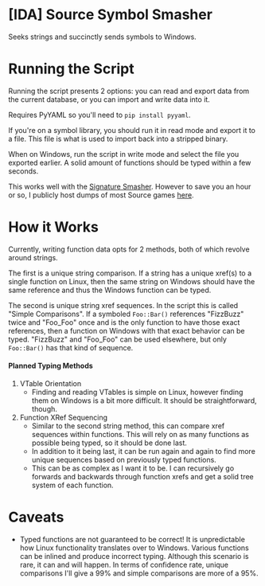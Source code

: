 # [IDA] Source Symbol Smasher
Seeks strings and succinctly sends symbols to Windows.

# Running the Script #

Running the script presents 2 options: you can read and export data from the current database, or you can import and write data into it.

Requires PyYAML so you'll need to `pip install pyyaml`.

If you're on a symbol library, you should run it in read mode and export it to a file. This file is what is used to import back into a stripped binary.

When on Windows, run the script in write mode and select the file you exported earlier. A solid amount of functions should be typed within a few seconds.

This works well with the [Signature Smasher](https://github.com/Scags/IDA-Scripts#sigsmasherpy). However to save you an hour or so, I publicly host dumps of most Source games [here](https://brewcrew.tf/sigdump/).

# How it Works #

Currently, writing function data opts for 2 methods, both of which revolve around strings.

The first is a unique string comparison. If a string has a unique xref(s) to a single function on Linux, then the same string on Windows should have the same reference and thus the Windows function can be typed. 

The second is unique string xref sequences. In the script this is called "Simple Comparisons". If a symboled `Foo::Bar()` references "FizzBuzz" twice and "Foo_Foo" once and is the only function to have those exact references, then a function on Windows with that exact behavior can be typed. "FizzBuzz" and "Foo_Foo" can be used elsewhere, but only `Foo::Bar()` has that kind of sequence.

#### Planned Typing Methods ####

1. VTable Orientation
	- Finding and reading VTables is simple on Linux, however finding them on Windows is a bit more difficult. It should be straightforward, though.
2. Function XRef Sequencing
	- Similar to the second string method, this can compare xref sequences within functions. This will rely on as many functions as possible being typed, so it should be done last.
	- In addition to it being last, it can be run again and again to find more unique sequences based on previously typed functions.
	- This can be as complex as I want it to be. I can recursively go forwards and backwards through function xrefs and get a solid tree system of each function.

# Caveats #

- Typed functions are not guaranteed to be correct! It is unpredictable how Linux functionality translates over to Windows. Various functions can be inlined and produce incorrect typing. Although this scenario is rare, it can and will happen. In terms of confidence rate, unique comparisons I'll give a 99% and simple comparisons are more of a 95%.